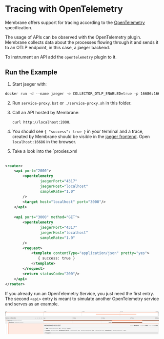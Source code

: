 # Tracing with OpenTelemetry

Membrane offers support for tracing according to the [OpenTelemetry](https://opentelemetry.io/) specification.

The usage of APIs can be observed with the OpenTelemetry plugin. Membrane collects data about the processes flowing
through it and sends it to an OTLP endpoint, in this case, a jaeger backend.

To instrument an API add the `opentelemetry` plugin to it.

## Run the Example

1. Start jaeger with:
```dockerfile
docker run -d --name jaeger -e COLLECTOR_OTLP_ENABLED=true -p 16686:16686 -p 4317:4317 -p 4318:4318 jaegertracing/all-in-one:latest
```

2. Run `service-proxy.bat` or `./service-proxy.sh` in this folder.

3. Call an API hosted by Membrane:

   `curl http://localhost:2000`.

4. You should see `{ "success": true }` in your terminal and a trace,
   created by Membrane should be visible in the [jaeger frontend](http://localhost:16686). Open `localhost:16686` in the browser.

5. Take a look into the `proxies.xml
```xml

<router>
    <api port="2000">
        <opentelemetry
                jaegerPort="4317"
                jaegerHost="localhost"
                sampleRate="1.0"
        />
        <target host="localhost" port="3000"/>
    </api>

    <api port="3000" method="GET">
        <opentelemetry
                jaegerPort="4317"
                jaegerHost="localhost"
                sampleRate="1.0"
        />
        <request>
            <template contentType="application/json" pretty="yes">
               { success: true }
            </template>
        </request>
        <return statusCode="200"/>
    </api>
</router>

```

If you already run an OpenTelemetry Service, you just need the first entry.
The second `<api>` entry is meant to simulate another OpenTelemetry service and serves as an example.

![JaegerFrontend](./resources/membrane_opentelemetry_example.png)

